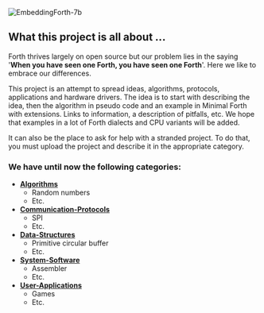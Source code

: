 ![EmbeddingForth-7b](https://user-images.githubusercontent.com/11397265/138279169-0532b875-8a37-46fa-9de5-783b6bb12c38.jpg "EmbeddingForth")

## What this project is all about ...

Forth thrives largely on open source but our problem lies in the saying '****When you have seen one Forth, you have seen one Forth****'. Here we like to embrace our differences.  

This project is an attempt to spread ideas, algorithms, protocols, applications and hardware drivers. The idea is to start with describing the idea, then the algorithm in pseudo code and an example in Minimal Forth with extensions. Links to information, a description of pitfalls, etc. We hope that examples in a lot of Forth dialects and CPU variants will be added.  

It can also be the place to ask for help with a stranded project. To do that, you must upload the project and describe it in the appropriate category.  

### We have until now the following categories:

- [****Algorithms****](https://github.com/embeddingforth/embeddingForth/tree/main/Algorithms)
  - Random numbers
  - Etc.
- [****Communication-Protocols****](https://github.com/embeddingforth/embeddingForth/tree/main/Communication-Protocols)
  - SPI
  - Etc.
- [****Data-Structures****](https://github.com/embeddingforth/embeddingForth/tree/main/Data-Structures)
  - Primitive circular buffer
  - Etc. 
- [****System-Software****](https://github.com/embeddingforth/embeddingForth/tree/main/System-Software)
  - Assembler
  - Etc. 
- [****User-Applications****](https://github.com/embeddingforth/embeddingForth/tree/main/User-Applications)
  - Games
  - Etc. 

